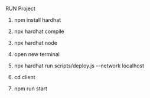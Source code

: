 RUN Project 

1. npm install hardhat

2. npx hardhat compile

3. npx hardhat node

4. open new terminal
  
5. npx hardhat run scripts/deploy.js --network localhost

6. cd client

7. npm run start

 
 
